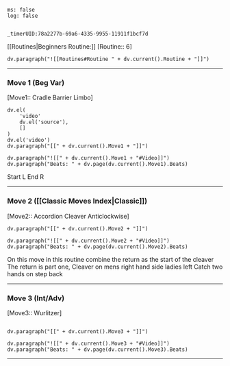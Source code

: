 
```timer
ms: false
log: false


_timerUID:78a2277b-69a6-4335-9955-11911f1bcf7d
```

[[Routines|Beginners Routine:]] [Routine:: 6]
```dataviewjs
dv.paragraph("![[Routines#Routine " + dv.current().Routine + "]]")

```


---
### Move 1 (Beg Var)
[Move1:: Cradle Barrier Limbo]

```dataviewjs
dv.el(
	'video'
	dv.el('source'),
	[]
)
dv.el('video')
dv.paragraph("[[" + dv.current().Move1 + "]]")

dv.paragraph("![[" + dv.current().Move1 + "#Video]]")
dv.paragraph("Beats: " + dv.page(dv.current().Move1).Beats)
```

Start L
End R

---
### Move 2 ([[Classic Moves Index|Classic]])

[Move2:: Accordion Cleaver Anticlockwise]

```dataviewjs
dv.paragraph("[[" + dv.current().Move2 + "]]")

dv.paragraph("![[" + dv.current().Move2 + "#Video]]")
dv.paragraph("Beats: " + dv.page(dv.current().Move2).Beats)
```
On this move in this routine combine the return as the start of the cleaver
The return is part one, Cleaver on mens right hand side ladies left
Catch two hands on step back

---
### Move 3 (Int/Adv)
[Move3:: Wurlitzer]

```dataviewjs

dv.paragraph("[[" + dv.current().Move3 + "]]")

dv.paragraph("![[" + dv.current().Move3 + "#Video]]")
dv.paragraph("Beats: " + dv.page(dv.current().Move3).Beats)
```


---



